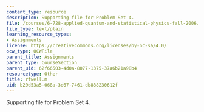 ```yaml
---
content_type: resource
description: Supporting file for Problem Set 4.
file: /courses/6-728-applied-quantum-and-statistical-physics-fall-2006/b29d53a5068a3d677461db888230612f_rtwell.m
file_type: text/plain
learning_resource_types:
- Assignments
license: https://creativecommons.org/licenses/by-nc-sa/4.0/
ocw_type: OCWFile
parent_title: Assignments
parent_type: CourseSection
parent_uid: 62f66503-4d0a-8077-1375-37a6b21a98b4
resourcetype: Other
title: rtwell.m
uid: b29d53a5-068a-3d67-7461-db888230612f
---
```

Supporting file for Problem Set 4.
